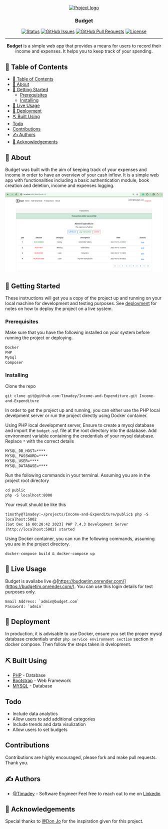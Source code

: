 <p align="center">
  <a href="" rel="noopener">
 <img width=200px height=200px src="https://mir-s3-cdn-cf.behance.net/project_modules/fs/f64696125858885.612205eaaf144.jpg" alt="Project logo"></a>
</p>

<h3 align="center">Budget</h3>

<div align="center">

[![Status](https://img.shields.io/badge/status-active-success.svg)]()
[![GitHub Issues](https://img.shields.io/github/issues/kylelobo/The-Documentation-Compendium.svg)](https://github.com/Timadey/budget/issues)
[![GitHub Pull Requests](https://img.shields.io/github/issues-pr/kylelobo/The-Documentation-Compendium.svg)](https://github.com/Timadey/budget/pulls)
[![License](https://img.shields.io/badge/license-MIT-blue.svg)](/LICENSE)

</div>

---

<p align="center"> <b>Budget</b> is a simple web app that provides a means for users to record their income and expenses. It helps you to keep track of your spending.
    <br> 
</p>

## 📝 Table of Contents

- [📝 Table of Contents](#-table-of-contents)
- [🧐 About ](#-about-)
- [🏁 Getting Started ](#-getting-started-)
  - [Prerequisites](#prerequisites)
  - [Installing](#installing)
- [🎈 Live Usage ](#-live-usage-)
- [🚀 Deployment ](#-deployment-)
- [⛏️ Built Using ](#️-built-using-)
- [Todo](#todo)
- [Contributions](#contributions)
- [✍️ Authors ](#️-authors-)
- [🎉 Acknowledgements ](#-acknowledgements-)

## 🧐 About <a name = "about"></a>
Budget was built with the aim of keeping track of your expenses and income in order to have an overview of your cash inflow. It is a simple web app with functionalities including a basic authentication module, book creation and deletion, income and expenses logging.

![a budget screen](budgetscreen.png)

## 🏁 Getting Started <a name = "getting_started"></a>

These instructions will get you a copy of the project up and running on your local machine for development and testing purposes. See [deployment](#deployment) for notes on how to deploy the project on a live system.

### Prerequisites

Make sure that you have the following installed on your system before running the project or deploying.

```
Docker
PHP
MySql
Composer
```

### Installing

Clone the repo
```
git clone git@github.com:Timadey/Income-and-Expenditure.git Income-and-Expenditure
```
In order to get the project up and running, you can either use the PHP local develpment server or run the project directly using Docker container.

Using PHP local development server, 
Ensure to create a mysql database and import the `budget.sql` file at the root directory into the database.
Add environment variable containing the credentials of your mysql database. Replace `*` with the correct details
```
MYSQL_DB_HOST=****
MYSQL_PASSWORD=****
MYSQL_USER=****
MYSQL_DATABASE=****

```
Run the following commands in your terminal. Assuming you are in the project root directory
```
cd public
php -S localhost:8000
```

Your result should be like this

```
timothy@Timadey:~/projects/Income-and-Expenditure/public$ php -S localhost:5002
[Sat Dec 16 00:20:42 2023] PHP 7.4.3 Development Server (http://localhost:5002) started

```

Using Docker container, you can run the following commands, assuming you are in the project directory.
```
docker-compose build & docker-compose up
```

## 🎈 Live Usage <a name="usage"></a>

Budget is availabe live @[https://budgetim.onrender.com/](https://budgetim.onrender.com/). You can use this login details for test purposes only.
```
Email Address: `admin@budget.com`
Password: `admin`
```

## 🚀 Deployment <a name = "deployment"></a>

In production, it is advisable to use Docker, ensure you set the proper mysql database credentials under `php service environment section` section in docker compose.
Then follow the steps taken in dvelopment.

## ⛏️ Built Using <a name = "built_using"></a>

- [PHP](https://www.php.net/) - Database
- [Bootstrap](https://www.getboostrap.com/) - Web Framework
- [MYSQL](https://www.mysql.com/) - Database

## Todo
- Include data analytics
- Allow users to add additional categories
- Include trends and data visulization
- Allow users to set budgets

## Contributions
Contributions are highly encouraged, please fork and make pull requests. Thank you.

## ✍️ Authors <a name = "authors"></a>

- [@Timadey](https://github.com/Timadey) - Software Engineer
Feel free to reach out to me on [Linkedin](https://www.linkedin.com/in/timadey)


## 🎉 Acknowledgements <a name = "acknowledgement"></a>

Special thanks to [@Don Jo](https://github.com/emmadonjo/) for the inspiration given for this project.
